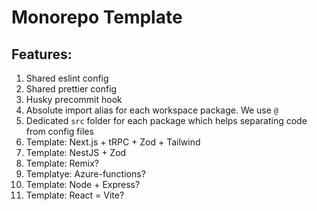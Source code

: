# Monorepo Template

## Features:

1. Shared eslint config
2. Shared prettier config
3. Husky precommit hook
4. Absolute import alias for each workspace package. We use `@`
5. Dedicated `src` folder for each package which helps separating code from config files
6. Template: Next.js + tRPC + Zod + Tailwind
7. Template: NestJS + Zod
8. Template: Remix?
9. Templatye: Azure-functions?
10. Template: Node + Express?
11. Template: React = Vite?
